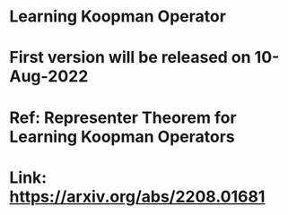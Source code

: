 # Learning Koopman Operator
# First version will be released on 10-Aug-2022
# Ref: Representer Theorem for Learning Koopman Operators 
# Link: https://arxiv.org/abs/2208.01681
